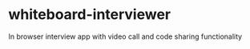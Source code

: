 whiteboard-interviewer
======================

In browser interview app with video call and code sharing functionality
